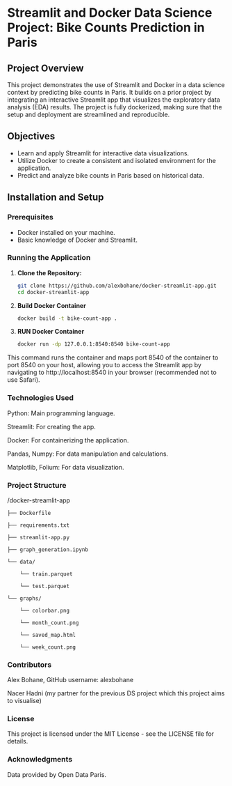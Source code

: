 # Streamlit and Docker Data Science Project: Bike Counts Prediction in Paris

## Project Overview
This project demonstrates the use of Streamlit and Docker in a data science context by predicting bike counts in Paris. It builds on a prior project by integrating an interactive Streamlit app that visualizes the exploratory data analysis (EDA) results. The project is fully dockerized, making sure that the setup and deployment are streamlined and reproducible.

## Objectives
- Learn and apply Streamlit for interactive data visualizations.
- Utilize Docker to create a consistent and isolated environment for the application.
- Predict and analyze bike counts in Paris based on historical data.

## Installation and Setup

### Prerequisites
- Docker installed on your machine. 
- Basic knowledge of Docker and Streamlit.

### Running the Application

1. **Clone the Repository:**
   ```bash
   git clone https://github.com/alexbohane/docker-streamlit-app.git
   cd docker-streamlit-app

2. **Build Docker Container**
   ```bash
   docker build -t bike-count-app .

3. **RUN Docker Container**
   ```bash
   docker run -dp 127.0.0.1:8540:8540 bike-count-app

This command runs the container and maps port 8540 of the container to port 8540 on your host, allowing you to access the Streamlit app by navigating to http://localhost:8540 in your browser (recommended not to use Safari).

###  Technologies Used

Python: Main programming language.

Streamlit: For creating the app.

Docker: For containerizing the application.

Pandas, Numpy: For data manipulation and calculations.

Matplotlib, Folium: For data visualization.

###  Project Structure

/docker-streamlit-app

    ├── Dockerfile
    
    ├── requirements.txt
    
    ├── streamlit-app.py
    
    ├── graph_generation.ipynb
    
    └── data/
    
        └── train.parquet
        
        └── test.parquet
        
    └── graphs/
    
        └── colorbar.png
        
        └── month_count.png

        └── saved_map.html
        
        └── week_count.png

### Contributors

Alex Bohane, GitHub username: alexbohane

Nacer Hadni (my partner for the previous DS project which this project aims to visualise)

### License
This project is licensed under the MIT License - see the LICENSE file for details.

### Acknowledgments
Data provided by Open Data Paris.


